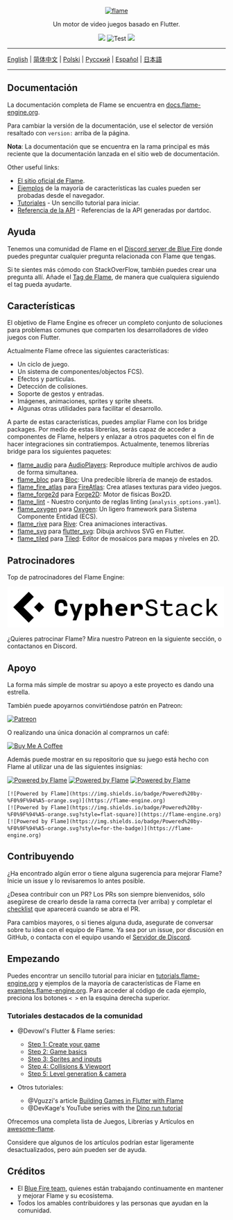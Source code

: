 <p align="center">
  <a href="https://flame-engine.org">
    <img alt="flame" width="200px" src="https://user-images.githubusercontent.com/6718144/101553774-3bc7b000-39ad-11eb-8a6a-de2daa31bd64.png">
  </a>
</p>

<p align="center">
Un motor de video juegos basado en Flutter.
</p>

<p align="center">
  <a title="Pub" href="https://pub.dev/packages/flame" ><img src="https://img.shields.io/pub/v/flame.svg?style=popout" /></a>
  <img src="https://github.com/flame-engine/flame/workflows/cicd/badge.svg?branch=main&event=push" alt="Test" />
  <a title="Discord" href="https://discord.gg/pxrBmy4" ><img src="https://img.shields.io/discord/509714518008528896.svg" /></a>
</p>

---

[English](/README.md) | [简体中文](/i18n/README-ZH.md) | [Polski](/i18n/README-PL.md) | [Русский](/i18n/README-RU.md) | [Español](/i18n/README-ES.md) | [日本語](/i18n/README-JA.md)

---


## Documentación

La documentación completa de Flame se encuentra en
[docs.flame-engine.org](https://docs.flame-engine.org/).

Para cambiar la versión de la documentación, use el selector de versión resaltado con `version:` arriba de la página.

**Nota**: La documentación que se encuentra en la rama principal es más reciente que la documentación lanzada en el sitio web de documentación.

Other useful links:
 - [El sitio oficial de Flame](https://flame-engine.org/).
 - [Ejemplos](https://examples.flame-engine.org/) de la mayoría de características las cuales pueden ser probadas desde el navegador.
 - [Tutoriales](https://tutorials.flame-engine.org/) - Un sencillo tutorial para iniciar.
 - [Referencia de la API](https://pub.dev/documentation/flame/latest/) - Referencias de la API generadas por dartdoc.


## Ayuda

Tenemos una comunidad de Flame en el [Discord server de Blue Fire](https://discord.gg/5unKpdQD78) donde puedes preguntar cualquier pregunta relacionada con Flame que tengas.

Si te sientes más cómodo con StackOverFlow, también puedes crear una pregunta allí. Añade el
[Tag de Flame](https://stackoverflow.com/questions/tagged/flame), de manera que cualquiera siguiendo el tag pueda ayudarte.

## Características

El objetivo de Flame Engine es ofrecer un completo conjunto de soluciones para problemas comunes que comparten los desarrolladores de video juegos con Flutter.

Actualmente Flame ofrece las siguientes características:

 - Un ciclo de juego.
 - Un sistema de componentes/objectos FCS).
 - Efectos y partículas.
 - Detección de colisiones.
 - Soporte de gestos y entradas.
 - Imágenes, animaciones, sprites y sprite sheets.
 - Algunas otras utilidades para facilitar el desarrollo.

A parte de estas características, puedes ampliar Flame con los bridge packages.
Por medio de estas librerías, serás capaz de acceder a componentes de Flame, helpers y enlazar a otros paquetes con el fin de hacer integraciones sin contratiempos. Actualmente, tenemos librerías bridge para los siguientes paquetes:

- [flame_audio](https://github.com/flame-engine/flame/tree/main/packages/flame_audio) para
  [AudioPlayers](https://github.com/bluefireteam/audioplayers): Reproduce multiple archivos de audio de forma simultanea.
- [flame_bloc](https://github.com/flame-engine/flame/tree/main/packages/flame_bloc) para
  [Bloc](https://github.com/felangel/bloc): Una predecible librería de manejo de estados.
- [flame_fire_atlas](https://github.com/flame-engine/flame/tree/main/packages/flame_fire_atlas) para
  [FireAtlas](https://github.com/flame-engine/fire-atlas): Crea atlases texturas para video juegos.
- [flame_forge2d](https://github.com/flame-engine/flame/tree/main/packages/flame_forge2d) para
  [Forge2D](https://github.com/flame-engine/forge2d): Motor de fisicas Box2D.
- [flame_lint](https://github.com/flame-engine/flame/tree/main/packages/flame_lint) -
  Nuestro conjunto de reglas linting (`analysis_options.yaml`).
- [flame_oxygen](https://github.com/flame-engine/flame/tree/main/packages/flame_oxygen) para
  [Oxygen](https://github.com/flame-engine/oxygen): Un ligero framework para Sistema Componente Entidad (ECS).
- [flame_rive](https://github.com/flame-engine/flame/tree/main/packages/flame_rive) para
  [Rive](https://rive.app/): Crea animaciones interactivas.
- [flame_svg](https://github.com/flame-engine/flame/tree/main/packages/flame_svg) para
  [flutter_svg](https://github.com/dnfield/flutter_svg): Dibuja archivos SVG en Flutter.
- [flame_tiled](https://github.com/flame-engine/flame/tree/main/packages/flame_tiled) para
  [Tiled](https://www.mapeditor.org/): Editor de mosaicos para  mapas y niveles en 2D.


## Patrocinadores

Top de patrocinadores del Flame Engine:

[![Cypher Stack](https://raw.githubusercontent.com/flame-engine/flame/main/media/logo_cypherstack.png)](https://cypherstack.com/)

¿Quieres patrocinar Flame? Mira nuestro Patreon en la siguiente sección, o contactanos en Discord. 


## Apoyo

La forma más simple de mostrar su apoyo a este proyecto es dando una estrella.

También puede apoyarnos convirtiéndose patrón en Patreon:

[![Patreon](https://c5.patreon.com/external/logo/become_a_patron_button.png)](https://www.patreon.com/bluefireoss)

O realizando una única donación al comprarnos un café:

[![Buy Me A Coffee](https://user-images.githubusercontent.com/835641/60540201-fcd7fa00-9ce4-11e9-87ec-1e98568e9f58.png)](https://www.buymeacoffee.com/bluefire)

Además puede mostrar en su repositorio que su juego está hecho con Flame al utilizar una de las siguientes insignias:

[![Powered by Flame](https://img.shields.io/badge/Powered%20by-%F0%9F%94%A5-orange.svg)](https://flame-engine.org)
[![Powered by Flame](https://img.shields.io/badge/Powered%20by-%F0%9F%94%A5-orange.svg?style=flat-square)](https://flame-engine.org)
[![Powered by Flame](https://img.shields.io/badge/Powered%20by-%F0%9F%94%A5-orange.svg?style=for-the-badge)](https://flame-engine.org)

```
[![Powered by Flame](https://img.shields.io/badge/Powered%20by-%F0%9F%94%A5-orange.svg)](https://flame-engine.org)
[![Powered by Flame](https://img.shields.io/badge/Powered%20by-%F0%9F%94%A5-orange.svg?style=flat-square)](https://flame-engine.org)
[![Powered by Flame](https://img.shields.io/badge/Powered%20by-%F0%9F%94%A5-orange.svg?style=for-the-badge)](https://flame-engine.org)
```

## Contribuyendo

¿Ha encontrado algún error o tiene alguna sugerencia para mejorar Flame? Inicie un issue y lo
revisaremos lo antes posible.

¿Desea contribuir con un PR? Los PRs son siempre bienvenidos, sólo asegúrese de crearlo desde la
rama correcta (ver arriba) y completar el [checklist](.github/pull_request_template.md) que aparecerá
cuando se abra el PR.

Para cambios mayores, o si tienes alguna duda, asegurate de conversar sobre tu idea con el equipo de Flame. Ya sea por un issue, por discusión en GitHub, o contacta con el equipo usando el
[Servidor de Discord](https://discord.gg/pxrBmy4).


## Empezando

Puedes encontrar un sencillo tutorial para iniciar en 
[tutorials.flame-engine.org](https://tutorials.flame-engine.org) y ejemplos de la mayoría de características de Flame en [examples.flame-engine.org](https://examples.flame-engine.org). Para acceder al código de cada ejemplo, preciona los botones `< >` en la esquina derecha superior.


### Tutoriales destacados de la comunidad

- @Devowl's Flutter & Flame series: 
  - [Step 1: Create your game](https://medium.com/flutter-community/flutter-flame-step-1-create-your-game-b3b6ee387d77)
  - [Step 2: Game basics](https://medium.com/flutter-community/flutter-flame-step-2-game-basics-48b4493424f3)
  - [Step 3: Sprites and inputs](https://blog.devowl.de/flutter-flame-step-3-sprites-and-inputs-7ca9cc7c8b91)
  - [Step 4: Collisions & Viewport](https://blog.devowl.de/flutter-flame-step-4-collisions-viewport-ff2da048e3a6)
  - [Step 5: Level generation & camera](https://blog.devowl.de/flutter-flame-step-5-level-generation-camera-62a060a286e3 )

- Otros tutoriales:
  - @Vguzzi's article [Building Games in Flutter with Flame](https://www.raywenderlich.com/27407121-building-games-in-flutter-with-flame-getting-started)
  - @DevKage's YouTube series with the [Dino run tutorial](https://www.youtube.com/playlist?list=PLiZZKL9HLmWOmQgYxWHuOHOWsUUlhCCOY)

Ofrecemos una completa lista de Juegos, Librerías y Artículos en
[awesome-flame](https://github.com/flame-engine/awesome-flame).

Considere que algunos de los artículos podrían estar ligeramente desactualizados, pero aún pueden ser de ayuda.


## Créditos

 - El [Blue Fire team](https://github.com/orgs/bluefireteam/people), quienes están trabajando
 continuamente en mantener y mejorar Flame y su ecosistema.
 - Todos los amables contribuidores y las personas que ayudan en la comunidad.
